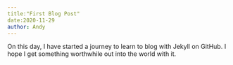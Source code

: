 ```yaml
---
title:"First Blog Post"
date:2020-11-29
author: Andy
---
```

On this day, I have started a journey to learn to blog with Jekyll on GitHub.  I hope I get something worthwhile out into the world with it.
